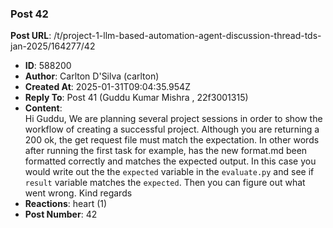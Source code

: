 ### Post 42
**Post URL**: /t/project-1-llm-based-automation-agent-discussion-thread-tds-jan-2025/164277/42
- **ID**: 588200
- **Author**: Carlton D'Silva (carlton)
- **Created At**: 2025-01-31T09:04:35.954Z
- **Reply To**: Post 41 (Guddu Kumar Mishra , 22f3001315)
- **Content**:  
  Hi Guddu,
We are planning several project sessions in order to show the workflow of creating a successful project.
Although you are returning a 200 ok, the get request file must match the expectation. In other words after running the first task for example, has the new format.md been formatted correctly and matches the expected output.
In this case you would write out the the <code>expected</code> variable in the <code>evaluate.py</code> and see if <code>result</code> variable matches the <code>expected</code>. Then you can figure out what went wrong.
Kind regards
- **Reactions**: heart (1)
- **Post Number**: 42

